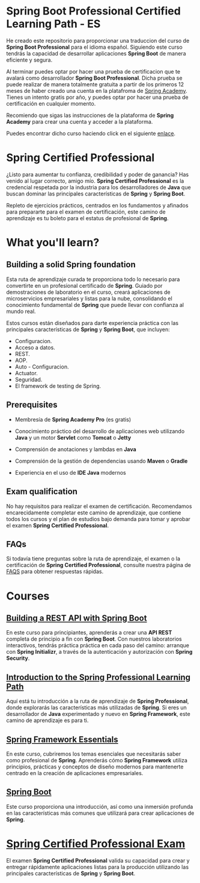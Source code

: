 # Spring Boot Professional Certified Learning Path - ES

He creado este repositorio para proporcionar una traduccion del curso de **Spring Boot Professional** para el idioma español.
Siguiendo este curso tendrás la capacidad de desarrollar aplicaciones **Spring Boot** de manera eficiente y segura. 

Al terminar puedes optar por hacer una prueba de certificacion que te avalará como desarrollador **Spring Boot Professional**. Dicha prueba se puede realizar de manera totalmente gratuita a partir de los primeros 12 meses de haber creado una cuenta en la platafroma de [Spring Academy](https://spring.academy/home). Tienes un intento gratis por 
año, y puedes optar por hacer una prueba de certificación en cualquier momento.

Recomiendo que sigas las instrucciones de la plataforma de **Spring Academy** para crear una cuenta y acceder a la plataforma.

Puedes encontrar dicho curso haciendo click en el siguiente [enlace](https://spring.academy/paths/spring-certified-professional-2023).

# Spring Certified Professional

¿Listo para aumentar tu confianza, credibilidad y poder de ganancia? Has venido al lugar correcto, amigo mío. **Spring Certified Professional** es la credencial respetada por la industria para los desarrolladores de **Java** que buscan dominar las principales características de **Spring** y **Spring Boot**.

Repleto de ejercicios prácticos, centrados en los fundamentos y afinados para prepararte para el examen de certificación, este camino de aprendizaje es tu boleto para el estatus de profesional de **Spring**.

# What you'll learn?

## Building a solid Spring foundation

Esta ruta de aprendizaje curada te proporciona todo lo necesario para convertirte en un profesional certificado de **Spring**. Guiado por demostraciones de laboratorio en el curso, creará aplicaciones de microservicios empresariales y listas para la nube, consolidando el conocimiento fundamental de **Spring** que puede llevar con confianza al mundo real.

Estos cursos están diseñados para darte experiencia práctica con las principales características de **Spring** y **Spring Boot**, que incluyen:

- Configuracion.
- Acceso a datos.
- REST.
- AOP.
- Auto - Configuracion.
- Actuator.
- Seguridad.
- El framework de testing de Spring.

## Prerequisites

- Membresía de **Spring Academy Pro** (es gratis)

- Conocimiento práctico del desarrollo de aplicaciones web utilizando **Java** y un motor **Servlet** como **Tomcat** o **Jetty**

- Comprensión de anotaciones y lambdas en **Java**

- Comprensión de la gestión de dependencias usando **Maven** o **Gradle**

- Experiencia en el uso de **IDE Java** modernos

## Exam qualification

No hay requisitos para realizar el examen de certificación. Recomendamos encarecidamente completar este camino de aprendizaje, que contiene todos los cursos y el plan de estudios bajo demanda para tomar y aprobar el examen **Spring Certified Professional**.

## FAQs

Si todavía tiene preguntas sobre la ruta de aprendizaje, el examen o la certificación de **Spring Certified Professional**, consulte nuestra página de [FAQS](https://spring.academy/faq#certification) para obtener respuestas rápidas.

# Courses

## [Building a REST API with Spring Boot](https://spring.academy/courses/building-a-rest-api-with-spring-boot) 

En este curso para principiantes, aprenderás a crear una **API REST** completa de principio a fin con **Spring Boot**. Con nuestros laboratorios interactivos, tendrás práctica práctica en cada paso del camino: arranque con **Spring Initializr**, a través de la autenticación y autorización con **Spring Security**.

## [Introduction to the Spring Professional Learning Path](https://spring.academy/courses/spring-introduction)

Aquí está tu introducción a la ruta de aprendizaje de **Spring Professional**, donde explorarás las características más utilizadas de **Spring**. Si eres un desarrollador de **Java** experimentado y nuevo en **Spring Framework**, este camino de aprendizaje es para ti.

## [Spring Framework Essentials](https://spring.academy/courses/spring-framework-essentials)

En este curso, cubriremos los temas esenciales que necesitarás saber como profesional de **Spring**. Aprenderás cómo **Spring Framework** utiliza principios, prácticas y conceptos de diseño modernos para mantenerte centrado en la creación de aplicaciones empresariales.

## [Spring Boot](https://spring.academy/courses/spring-boot)

Este curso proporciona una introducción, así como una inmersión profunda en las características más comunes que utilizará para crear aplicaciones de **Spring**.

# [Spring Certified Professional Exam](https://spring.academy/account/exam-vouchers)

El examen **Spring Certified Professional** valida su capacidad para crear y entregar rápidamente aplicaciones listas para la producción utilizando las principales características de **Spring** y **Spring Boot**.